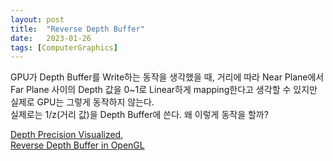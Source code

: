 ```yaml
---
layout: post
title:  "Reverse Depth Buffer"
date:   2023-01-26
tags: [ComputerGraphics]
---            
```


GPU가 Depth Buffer를 Write하는 동작을 생각했을 때, 거리에 따라 Near Plane에서 Far Plane 사이의 Depth 값을 0~1로 Linear하게 mapping한다고 생각할 수 있지만 실제로 GPU는 그렇게 동작하지 않는다.                                    
실제로는 1/z(거리 값)을 Depth Buffer에 쓴다. 왜 이렇게 동작을 할까? 

[Depth Precision Visualized](https://developer.nvidia.com/content/depth-precision-visualized),            
[Reverse Depth Buffer in OpenGL](https://www.danielecarbone.com/reverse-depth-buffer-in-opengl/)
